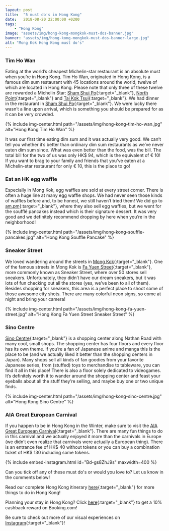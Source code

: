 ```yaml
---
layout: post
title:  "5 must do's in Hong Kong"
date:   2018-08-20 22:00:00 +0200
tags:
    - "Hong Kong"
image: "assets/img/hong-kong-mongkok-must-dos-banner.jpg"
banner: "assets/img/hong-kong-mongkok-must-dos-banner-large.jpg"
alt: "Mong Kok Hong Kong must do's"
---
```


### Tim Ho Wan

Eating at the world’s cheapest Michelin-star restaurant is an absolute must when you’re in Hong Kong. Tim Ho Wan, originated in Hong Kong, is a famous dim sum restaurant with 45 locations around the world, twelve of which are located in Hong Kong. Please note that only three of these twelve are rewarded a Michelin Star: [Sham Shui Po][thw sham shui po]{:target="_blank"}, [North Point][thw north point]{:target="_blank"} and [Tai Kok Tsui][thw tai kok tsui]{:target="_blank"}. We had dinner in the restaurant in [Sham Shui Po][thw sham shui po]{:target="_blank"}. We were lucky there wasn’t a line upon arrival, which is something you should be prepared for as it can be very crowded. 

{% include img-center.html path="/assets/img/hong-kong-tim-ho-wan.jpg" alt="Hong Kong Tim Ho Wan" %}

It was our first time eating dim sum and it was actually very good. We can’t tell you whether it’s better than ordinary dim sum restaurants as we’ve never eaten dim sum since. What was even better than the food, was the bill. The total bill for the two of us was only HK$ 94, which is the equivalent of € 10! If you want to brag to your family and friends that you’ve eaten at a Michelin-star restaurant for only € 10, this is the place to go!

### Eat an HK egg waffle

Especially in Mong Kok, egg waffles are sold at every street corner. There is often a huge line at many egg waffle shops. We had never seen those kinds of waffles before and, to be honest, we still haven’t tried them! We did go to [am.pm][am.pm]{:target="_blank"}, where they also sell egg waffles, but we went for the soufflé pancakes instead which is their signature dessert. It was very good and we definitely recommend dropping by here when you’re in the neighborhood!

{% include img-center.html path="/assets/img/hong-kong-souffle-pancakes.jpg" alt="Hong Kong Souffle Pancake" %}

### Sneaker Street

We loved wandering around the streets in [Mong Kok][mong kok]{:target="_blank"}. One of the famous streets in Mong Kok is [Fa Yuen Street][fa yuen street]{:target="_blank"}, more commonly known as Sneaker Street, where over 50 stores sell sneakers. Unfortunately, they didn’t have our dream sneakers, but it was lots of fun checking out all the stores (yes, we’ve been to all of them). Besides shopping for sneakers, this area is a perfect place to shoot some of those awesome city shots. There are many colorful neon signs, so come at night and bring your camera!

{% include img-center.html path="/assets/img/hong-kong-fa-yuen-street.jpg" alt="Hong Kong Fa Yuen Street Sneaker Street" %}

### Sino Centre

[Sino Centre][sino centre]{:target="_blank"} is a shopping center along Nathan Road with many cool, small shops. The shopping center has four floors and every floor has its own theme. If you’re a fan of Japanese anime and manga this is the place to be (and we actually liked it better than the shopping centers in Japan). Many shops sell all kinds of fan goodies from your favorite Japanese series, from (stuffed) toys to merchandise to tableware, you can find it all in this place! There is also a floor solely dedicated to videogames. It’s definitely worth it to wander around the shopping center and feast your eyeballs about all the stuff they’re selling, and maybe buy one or two unique finds. 

{% include img-center.html path="/assets/img/hong-kong-sino-centre.jpg" alt="Hong Kong Sino Centre" %}

### AIA Great European Carnival

If you happen to be in Hong Kong in the Winter, make sure to visit the [AIA Great European Carnival][location carnival]{:target="_blank"}. There are many fun things to do in this carnival and we actually enjoyed it more than the carnivals in Europe (we didn’t even realize that carnivals were actually a European thing). There is an entrance fee of HK$ 40 without tokens or you can buy a combination ticket of HK$ 130 including some tokens. 

{% include embed-instagram.html id="Bd-gs8ZhJ9s" maxwidth=400 %}

Can you tick off any of these must do's or would you love to? Let us know in the comments below!

Read our complete Hong Kong itinerary [here][blog post]{:target="_blank"} for more things to do in Hong Kong!

Planning your stay in Hong Kong? Click [here][booking.com]{:target="_blank"} to get a 10% cashback reward on Booking.com! 

Be sure to check out more of our visual experiences on [Instagram][instagram]{:target="_blank"}!

[instagram]: https://instagram.com/kipamojo
[booking.com]: https://www.booking.com/s/11_6/joop9916
[blog post]: https://kipamojo.world/2018/08/16/Things-to-do-in-Hong-Kong-our-complete-itinerary.html
[thw sham shui po]: https://goo.gl/maps/wUH8PAedWoS2 
[thw north point]: https://goo.gl/maps/EhSrXBgn7W82 
[thw tai kok tsui]: https://goo.gl/maps/XddLnLtRS6H2 
[am.pm]: https://goo.gl/maps/KgBaALPYd452 
[mong kok]: https://goo.gl/maps/yLRq2M1KQ2C2 
[fa yuen street]: https://goo.gl/maps/jDaj9n2SxcB2 
[sino centre]: https://goo.gl/maps/7pysKEERZKR2 
[location carnival]: https://goo.gl/maps/zZjqrxpHCGn 


